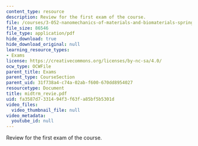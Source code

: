 ```yaml
---
content_type: resource
description: Review for the first exam of the course.
file: /courses/3-052-nanomechanics-of-materials-and-biomaterials-spring-2007/fa3587d7331494f3f63fa85bf5b5301d_midtrm_revie.pdf
file_size: 86546
file_type: application/pdf
hide_download: true
hide_download_original: null
learning_resource_types:
- Exams
license: https://creativecommons.org/licenses/by-nc-sa/4.0/
ocw_type: OCWFile
parent_title: Exams
parent_type: CourseSection
parent_uid: 31f738a4-c74a-02ab-f600-670dd8954027
resourcetype: Document
title: midtrm_revie.pdf
uid: fa3587d7-3314-94f3-f63f-a85bf5b5301d
video_files:
  video_thumbnail_file: null
video_metadata:
  youtube_id: null
---
```

Review for the first exam of the course.